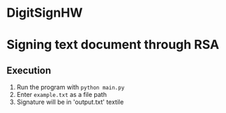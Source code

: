 # DigitSignHW

# Signing text document through RSA

## Execution
1. Run the program with `python main.py`
2. Enter `example.txt` as a file path
3. Signature will be in 'output.txt' textile
